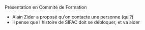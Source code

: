 Présentation en Commité de Formation
- Alain Zider a proposé qu'on contacte une personne (qui?)
- Il pense que l'histoire de SIFAC doit se débloquer, et va aider
